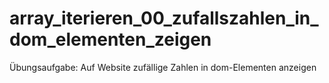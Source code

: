 # array_iterieren_00_zufallszahlen_in_dom_elementen_zeigen
Übungsaufgabe: Auf Website zufällige Zahlen in dom-Elementen anzeigen
